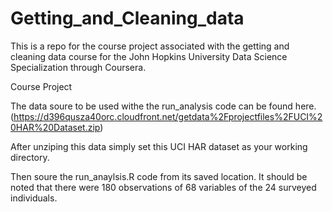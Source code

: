 # Getting_and_Cleaning_data
This is a repo for the course project associated with the getting and cleaning data course for the John Hopkins University Data Science Specialization through Coursera. 

Course Project 

The data soure to be used withe the run_analysis code can be found here. (https://d396qusza40orc.cloudfront.net/getdata%2Fprojectfiles%2FUCI%20HAR%20Dataset.zip) 

After unziping this data simply set this UCI HAR dataset as your working directory.

Then soure the run_anaylsis.R code from its saved location. 
It should be noted that there were 180 observations of 68 variables of the 24 surveyed individuals. 

